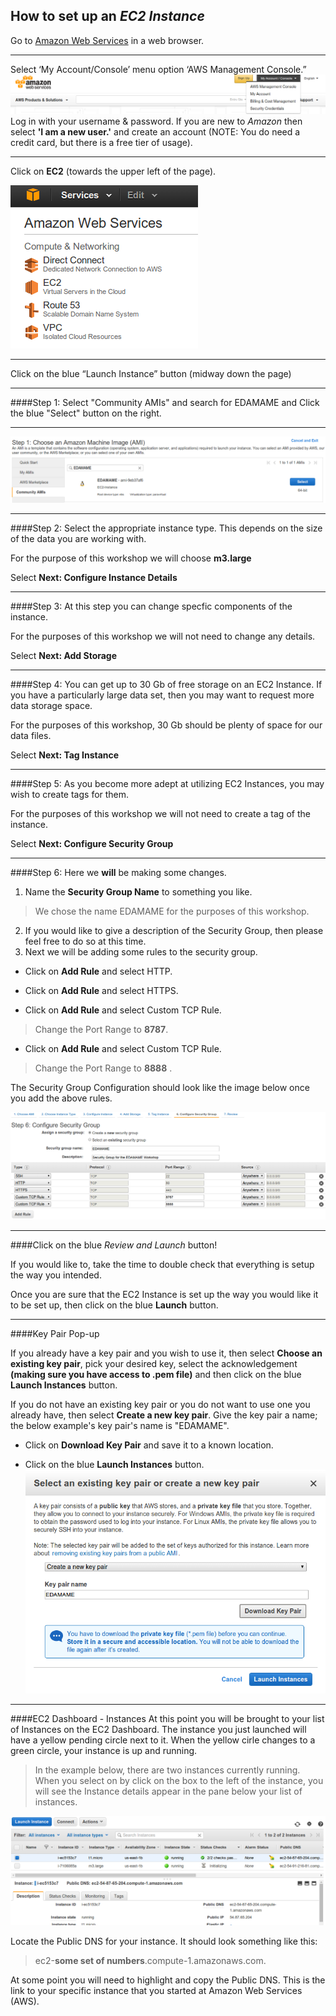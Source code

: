 ## How to set up an _EC2 Instance_
Go to [Amazon Web Services](https://aws.amazon.com) in a web browser.
* * *
Select ‘My Account/Console’ menu option ‘AWS Management Console.”
![AWS Login Image](https://github.com/KWHall/DataCarpentry/raw/master/Pictures/AWS_Login.png)
Log in with your username & password. If you are new to _Amazon_ then select **'I am a new user.'** and create an account (NOTE: You do need a credit card, but there is a free tier of usage).
* * *
Click on **EC2** (towards the upper left of the page).

![EC2 Instance](https://github.com/KWHall/DataCarpentry/raw/master/Pictures/EC2_Services.png)
* * *
Click on the blue “Launch Instance” button (midway down the page)
* * *
####Step 1:
Select "Community AMIs" and search for EDAMAME and Click the blue "Select" button on the right.
* * *
![Community AMIs](https://github.com/KWHall/DataCarpentry/raw/039359bd5e0e53af48ecf420bc6dfc4c34c83a41/Pictures/EDAMAME.png)
* * *
####Step 2:
Select the appropriate instance type. This depends on the size of the data you are working with.

For the purpose of this workshop we will choose **m3.large**

Select **Next: Configure Instance Details**
* * *
####Step 3:
At this step you can change specfic components of the instance.

For the purposes of this workshop we will not need to change any details.

Select **Next: Add Storage**
* * *
####Step 4:
You can get up to 30 Gb of free storage on an EC2 Instance. If you have a particularly large data set, then you may want to request more data storage space.

For the purposes of this workshop, 30 Gb should be plenty of space for our data files.

Select **Next: Tag Instance**
* * *
####Step 5:
As you become more adept at utilizing EC2 Instances, you may wish to create tags for them.

For the purposes of this workshop we will not need to create a tag of the instance.

Select **Next: Configure Security Group**
* * *
####Step 6:
Here we **will** be making some changes.


1. Name the **Security Group Name** to something you like.

 >We chose the name EDAMAME for the purposes of this workshop.

2. If you would like to give a description of the Security Group, then please feel free to do so at this time.
3. Next we will be adding some rules to the security group.

 * Click on **Add Rule** and select HTTP.

 * Click on **Add Rule** and select HTTPS.

 * Click on **Add Rule** and select Custom TCP Rule.
 >Change the Port Range to **8787**.

 * Click on **Add Rule** and select Custom TCP Rule.
 >Change the Port Range to **8888** .

The Security Group Configuration should look like the image below once you add the above rules.

![Configure Security Group](https://github.com/KWHall/DataCarpentry/raw/5e7d746e404ec0e147eaeb6f3bd22496f7f78ca6/Pictures/ConfigureSecurityGroup.png)

* * *
####Click on the blue _Review and Launch_ button!

If you would like to, take the time to double check that everything is setup the way you intended.

Once you are sure that the EC2 Instance is set up the way you would like it to be set up, then click on the blue **Launch** button.
* * *

####Key Pair Pop-up

If you already have a key pair and you wish to use it, then select **Choose an existing key pair**, pick your desired key, select the acknowledgement **(making sure you have access to .pem file)** and then click on the blue **Launch Instances** button.

If you do not have an existing key pair or you do not want to use one you already have, then select **Create a new key pair**. Give the key pair a name; the below example's key pair's name is "EDAMAME".

* Click on **Download Key Pair** and save it to a known location.

* Click on the blue **Launch Instances** button.
![Key Pair Pop-up](https://github.com/KWHall/DataCarpentry/raw/master/Pictures/KeyPair.png)

* * *
####EC2 Dashboard - Instances
At this point you will be brought to your list of Instances on the EC2 Dashboard.
 The instance you just launched will have a yellow pending circle next to it.
 When the yellow cirle changes to a green circle, your instance is up and running.
>In the example below, there are two instances currently running. When you select on by click on the box to the left of the instance, you will see the Instance details appear in the pane below your list of instances.


![EC2 Dashboard Instance List](https://github.com/KWHall/DataCarpentry/raw/master/Pictures/EC2Dashboard.png)

Locate the Public DNS for your instance. It should look something like this:
>ec2-**some set of numbers**.compute-1.amazonaws.com.


At some point you will need to highlight and copy the Public DNS.
This is the link to your specific instance that you started at Amazon Web Services (AWS).
